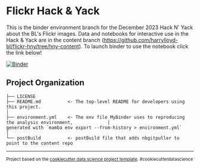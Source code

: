 Flickr Hack & Yack
==============================

This is the binder environment branch for the December 2023 Hack N' Yack about the BL's Flickr images. Data and notebooks for interactive use in the Hack & Yack are in the content branch (https://github.com/harrylloyd-bl/flickr-hny/tree/hny-content). To launch binder to use the notebook click the link below!

[![Binder](https://mybinder.org/badge_logo.svg)](https://mybinder.org/v2/gh/harrylloyd-bl/flickr-hny/hny-env?urlpath=git-pull?repo=https://github.com/harrylloyd-bl/flickr-hny/tree/hny-content)

Project Organization
------------

    ├── LICENSE
    ├── README.md          <- The top-level README for developers using this project.
    │
    ├── environment.yml    <- The env file MyBinder uses to reproducing the analysis environment,             │                         generated with `mamba env export --from-history > environment.yml`
    │
    └── postBuild          <- postBuild file that adds nbgitpuller to point to the content repo


--------

<p><small>Project based on the <a target="_blank" href="https://drivendata.github.io/cookiecutter-data-science/">cookiecutter data science project template</a>. #cookiecutterdatascience</small></p>
